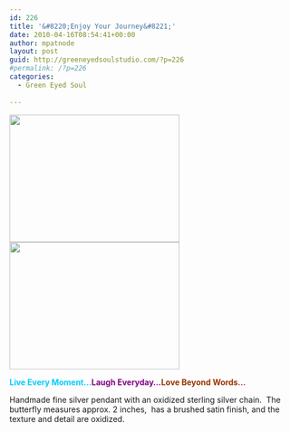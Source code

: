 ```yaml
---
id: 226
title: '&#8220;Enjoy Your Journey&#8221;'
date: 2010-04-16T08:54:41+00:00
author: mpatnode
layout: post
guid: http://greeneyedsoulstudio.com/?p=226
#permalink: /?p=226
categories:
  - Green Eyed Soul
  
---
```

<a rel="attachment wp-att-227" href="http://greeneyedsoulstudio.com/wp-content/uploads/2010/04/elizapagecollection-0301.jpg"><img class="alignnone size-medium wp-image-227" title="elizapagecollection 030" src="http://greeneyedsoulstudio.com/wp-content/uploads/2010/04/elizapagecollection-0301-300x225.jpg" alt="" width="300" height="225" /></a><a rel="attachment wp-att-228" href="http://greeneyedsoulstudio.com/wp-content/uploads/2010/04/elizapagecollection-0311.jpg"><img class="alignnone size-medium wp-image-228" title="elizapagecollection 031" src="http://greeneyedsoulstudio.com/wp-content/uploads/2010/04/elizapagecollection-0311-300x225.jpg" alt="" width="300" height="225" /></a>

**<span style="color: #00ccff;">Live Every Moment</span><span style="color: #00ccff;">&#8230;</span><span style="color: #800080;">Laugh Everyday</span><span style="color: #800080;">&#8230;</span><span style="color: #993300;">Love Beyond Words</span><span style="color: #993366;">&#8230;</span>**

Handmade fine silver pendant with an oxidized sterling silver chain.  The butterfly measures approx. 2 inches,  has a brushed satin finish, and the texture and detail are oxidized.